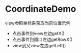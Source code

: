# CoordinateDemo
view参照坐标系获取当前位置示例
* 点击事件到view左边getX()
* 点击事件到窗口左边getRowX()
* view到父view左边getLeft()
